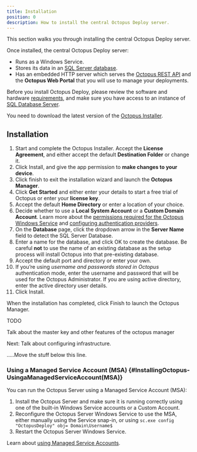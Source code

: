 ```yaml
---
title: Installation
position: 0
description: How to install the central Octopus Deploy server.
---
```

This section walks you through installing the central Octopus Deploy server.

Once installed, the central Octopus Deploy server:

- Runs as a Windows Service.
- Stores its data in an [SQL Server database](/docs/administration/octopus-database/index.md).
- Has an embedded HTTP server which serves the [Octopus REST API](/docs/api-and-integration/api/index.md) and the  **Octopus Web Portal** that you will use to manage your deployments.

Before you install Octopus Deploy, please review the software and hardware [requirements](/docs/installation/requirements.md), and make sure you have access to an instance of [SQL Database Server](/docs/installation/sql-database-server.md).

You need to download the latest version of the [Octopus Installer](/docs/installation/downloads.md).

## Installation

1. Start and complete the Octopus Installer.
  Accept the **License Agreement**, and either accept the default **Destination Folder** or change it.
3. Click Install, and give the app permission to **make changes to your device**.
1. Click finish to exit the installation wizard and launch the **Octopus Manager**.
1. Click **Get Started** and either enter your details to start a free trial of Octopus or enter your **license key**.
2. Accept the default **Home Directory** or enter a location of your choice.
3. Decide whether to use a **Local System Account** or a **Custom Domain Account**. Learn more about the [permissions required for the Octopus Windows Service](/docs/installation/permissions-required-for-the-octopus-windows-service.md) and [configuring authentication providers](/docs/administration/authentication-providers/index.md).
4. On the **Database** page, click the dropdown arrow in the **Server Name** field to detect the SQL Server Database.
5. Enter a name for the database, and click OK to create the database.
  Be careful **not** to use the name of an existing database as the setup process will install Octopus into that pre-existing database.
6. Accept the default port and directory or enter your own.
7. If you’re using *username and passwords stored in Octopus* authentication mode, enter the username and password that will be used for the Octopus Administrator. If you are using active directory, enter the active directory user details.
8. Click Install.

When the installation has completed, click Finish to launch the Octopus Manager.

TODO

Talk about the master key and other features of the octopus manager

Next: Talk about configuring infrastructure.

.....Move the stuff below this line.


### Using a Managed Service Account (MSA) {#InstallingOctopus-UsingaManagedServiceAccount(MSA)}

You can run the Octopus Server using a Managed Service Account (MSA):

1. Install the Octopus Server and make sure it is running correctly using one of the built-in Windows Service accounts or a Custom Account.
1. Reconfigure the Octopus Server Windows Service to use the MSA, either manually using the Service snap-in, or using `sc.exe config "OctopusDeploy" obj= Domain\Username$`
1. Restart the Octopus Server Windows Service.

Learn about [using Managed Service Accounts](https://technet.microsoft.com/en-us/library/dd548356(v=ws.10).aspx).
